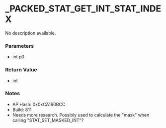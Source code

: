 # _PACKED_STAT_GET_INT_STAT_INDEX

No description available.

### Parameters
* int p0

### Return Value
* int

### Notes
* AP Hash: 0x0xCA160BCC
* Build: 811
* Needs more research. Possibly used to calculate the "mask" when calling "STAT_SET_MASKED_INT"?

